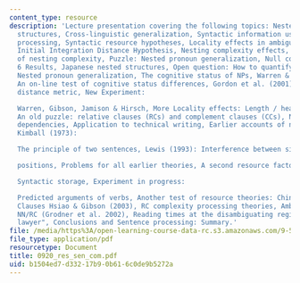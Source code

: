 ```yaml
---
content_type: resource
description: 'Lecture presentation covering the following topics: Nested (or center-embedded)
  structures, Cross-linguistic generalization, Syntactic information use in sentence
  processing, Syntactic resource hypotheses, Locality effects in ambiguous structures,
  Initial Integration Distance Hypothesis, Nesting complexity effects, Locality account
  of nesting complexity, Puzzle: Nested pronoun generalization, Null contexts:, Experiment
  6 Results, Japanese nested structures, Open question: How to quantify distance?,
  Nested pronoun generalization, The cognitive status of NPs, Warren & Gibson (2002):
  An on-line test of cognitive status differences, Gordon et al. (2001): An alternative
  distance metric, New Experiment:

  Warren, Gibson, Jamison & Hirsch, More Locality effects: Length / heaviness effects,
  An old puzzle: relative clauses (RCs) and complement clauses (CCs), Nested vs. Cross-serial
  dependencies, Application to technical writing, Earlier accounts of nesting complexity,
  Kimball (1973):

  The principle of two sentences, Lewis (1993): Interference between similar Xbar

  positions, Problems for all earlier theories, A second resource factor:

  Syntactic storage, Experiment in progress:

  Predicted arguments of verbs, Another test of resource theories: Chinese Relative
  Clauses Hsiao & Gibson (2003), RC complexity processing theories, Ambiguity resolution,
  NN/RC (Grodner et al. 2002), Reading times at the disambiguating region "by the
  lawyer", Conclusions and Sentence processing: Summary.'
file: /media/https%3A/open-learning-course-data-rc.s3.amazonaws.com/9-591j-language-processing-fall-2004/b1504ed7d33217b90b616c0de9b5272a_0920_res_sen_com.pdf
file_type: application/pdf
resourcetype: Document
title: 0920_res_sen_com.pdf
uid: b1504ed7-d332-17b9-0b61-6c0de9b5272a
---
```

